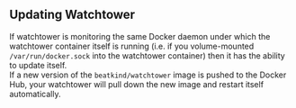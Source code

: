 ## Updating Watchtower

If watchtower is monitoring the same Docker daemon under which the watchtower container itself is running (i.e. if you 
volume-mounted `/var/run/docker.sock` into the watchtower container) then it has the ability to update itself.  
If a new version of the `beatkind/watchtower` image is pushed to the Docker Hub, your watchtower will pull down the 
new image and restart itself automatically.
